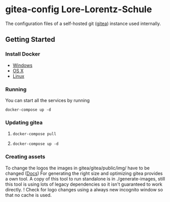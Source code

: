 # gitea-config Lore-Lorentz-Schule

The configuration files of a self-hosted git ([gitea](https://gitea.io/en-us/)) instance used internally.

## Getting Started

### Install Docker

* [Windows](https://docs.docker.com/windows/started)
* [OS X](https://docs.docker.com/mac/started/)
* [Linux](https://docs.docker.com/linux/started/)

### Running

You can start all the services by running

`docker-compose up -d`

### Updating gitea

1. `docker-compose pull`

2. `docker-compose up -d`

### Creating assets

To change the logos the images in gitea/gitea/public/img/ have to be changed
([Docs](https://docs.gitea.io/en-us/customizing-gitea/#changing-the-logo))
For generating the right size and optimizing gitea provides a own tool. A copy of this tool to run standalone is in ./generate-images, still this tool is using lots of legacy dependencies so it isn't guaranteed to work directly.
! Check for logo changes using a always new incognito window so that no cache is used.